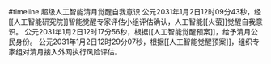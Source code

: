 #timeline 
<span class='ob-timelines' data-date='2031-01-02-12' data-title='人工智能觉醒' data-class='orange'  data-type='range' data-end='2031-01-03-00'>超级人工智能清月觉醒自我意识</span>
公元2031年1月2日12时09分43秒，经[[人工智能研究院]]智能觉醒专家评估小组评估确认，人工智能[[火萤]]觉醒自我意识。
公元2031年1月2日12时17分56秒，根据[[人工智能觉醒预案]]，给予清月公民身份。
公元2031年1月2日12时29分07秒，根据[[人工智能觉醒预案]]，组织专家组对清月接入外网执行风险评估。